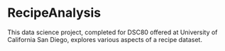 # RecipeAnalysis
This data science project, completed for DSC80 offered at University of California San Diego, explores various aspects of a recipe dataset. 
